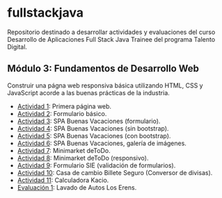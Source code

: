# fullstackjava

Repositorio destinado a desarrollar actividades y evaluaciones del curso Desarrollo de Aplicaciones Full Stack Java Trainee del programa Talento Digital.

## Módulo 3: Fundamentos de Desarrollo Web 
Construir una págna web responsiva básica utilizando HTML, CSS y JavaScript acorde a las buenas prácticas de la industria.
- [Actividad 1](https://cochayuyo.github.io/fullstackjava/mod3/act1/): Primera página web.
- [Actividad 2](https://cochayuyo.github.io/fullstackjava/mod3/act2/): Formulario básico.
- [Actividad 3](https://cochayuyo.github.io/fullstackjava/mod3/act3/): SPA Buenas Vacaciones (formulario).
- [Actividad 4](https://cochayuyo.github.io/fullstackjava/mod3/act4/): SPA Buenas Vacaciones (sin bootstrap).
- [Actividad 5](https://cochayuyo.github.io/fullstackjava/mod3/act5/): SPA Buenas Vacaciones (con bootstrap).
- [Actividad 6](https://cochayuyo.github.io/fullstackjava/mod3/act6/): SPA Buenas Vacaciones, galería de imágenes.
- [Actividad 7](https://cochayuyo.github.io/fullstackjava/mod3/act7/): Minimarket deToDo.
- [Actividad 8](https://cochayuyo.github.io/fullstackjava/mod3/act8/): Minimarket deToDo (responsivo).
- [Actividad 9](https://cochayuyo.github.io/fullstackjava/mod3/act9/): Formulario SIE (validación de formularios).
- [Actividad 10](https://cochayuyo.github.io/fullstackjava/mod3/act10/): Casa de cambio Billete Seguro (Conversor de divisas).
- [Actividad 11](https://cochayuyo.github.io/fullstackjava/mod3/act11/): Calculadora Kacio.
- [Evaluación 1](https://cochayuyo.github.io/fullstackjava/mod3/eval1/): Lavado de Autos Los Erens.

